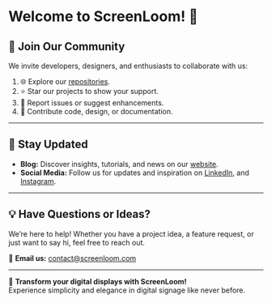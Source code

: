 # Welcome to ScreenLoom! 👋


## 👥 Join Our Community

We invite developers, designers, and enthusiasts to collaborate with us:

1. 🌐 Explore our [repositories](https://github.com/screenloom).
2. ⭐ Star our projects to show your support.
3. 🐛 Report issues or suggest enhancements.
4. 🤝 Contribute code, design, or documentation.

---

## 📣 Stay Updated

- **Blog:** Discover insights, tutorials, and news on our [website](https://screenloom.com/blog).
- **Social Media:** Follow us for updates and inspiration on [LinkedIn](https://linkedin.com/company/screenloom), and [Instagram](https://instagram.com/screenloom).

---

## 💡 Have Questions or Ideas?

We’re here to help! Whether you have a project idea, a feature request, or just want to say hi, feel free to reach out.

📧 **Email us:** [contact@screenloom.com](mailto:contact@screenloom.com)

---

🌟 **Transform your digital displays with ScreenLoom!**  
Experience simplicity and elegance in digital signage like never before.
